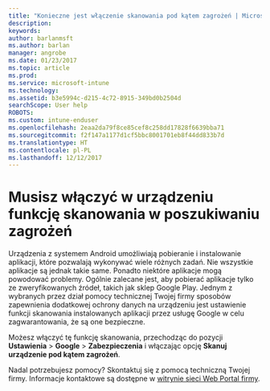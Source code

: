 ```yaml
---
title: "Konieczne jest włączenie skanowania pod kątem zagrożeń | Microsoft Docs"
description: 
keywords: 
author: barlanmsft
ms.author: barlan
manager: angrobe
ms.date: 01/23/2017
ms.topic: article
ms.prod: 
ms.service: microsoft-intune
ms.technology: 
ms.assetid: b3e5994c-d215-4c72-8915-349bd0b2504d
searchScope: User help
ROBOTS: 
ms.custom: intune-enduser
ms.openlocfilehash: 2eaa2da79f8ce85cef8c258dd17828f6639bba71
ms.sourcegitcommit: f2f147a1177d1cf5bbc8001701eb8f44dd833b7d
ms.translationtype: HT
ms.contentlocale: pl-PL
ms.lasthandoff: 12/12/2017
---
```

# <a name="you-need-to-make-your-device-able-to-scan-for-security-threats"></a>Musisz włączyć w urządzeniu funkcję skanowania w poszukiwaniu zagrożeń

Urządzenia z systemem Android umożliwiają pobieranie i instalowanie aplikacji, które pozwalają wykonywać wiele różnych zadań. Nie wszystkie aplikacje są jednak takie same. Ponadto niektóre aplikacje mogą powodować problemy. Ogólnie zalecane jest, aby pobierać aplikacje tylko ze zweryfikowanych źródeł, takich jak sklep Google Play. Jednym z wybranych przez dział pomocy technicznej Twojej firmy sposobów zapewnienia dodatkowej ochrony danych na urządzeniu jest ustawienie funkcji skanowania instalowanych aplikacji przez usługę Google w celu zagwarantowania, że są one bezpieczne.

Możesz włączyć tę funkcję skanowania, przechodząc do pozycji **Ustawienia** > **Google** > **Zabezpieczenia** i włączając opcję **Skanuj urządzenie pod kątem zagrożeń**.

Nadal potrzebujesz pomocy? Skontaktuj się z pomocą techniczną Twojej firmy. Informacje kontaktowe są dostępne w [witrynie sieci Web Portal firmy](https://portal.manage.microsoft.com#HelpDeskDialog).
